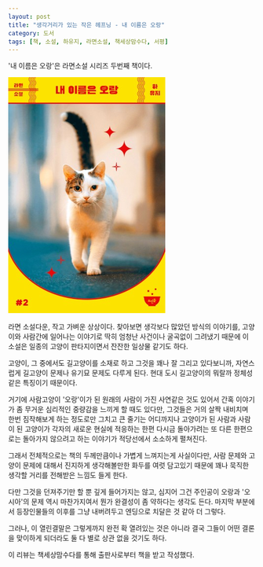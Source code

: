 ```yaml
---
layout: post
title: "생각거리가 있는 작은 헤프닝 - 내 이름은 오랑"
category: 도서
tags: [책, 소설, 하유지, 라면소설, 책세상맘수다, 서평]
---
```


'내 이름은 오랑'은
라면소설 시리즈 두번째 책이다.

![표지](/images/book/my-name-is-orang-book.jpg)

라면 소설다운, 작고 가벼운 상상이다.
찾아보면 생각보다 많았던 방식의 이야기를,
고양이와 사람간에 일어나는 이야기로
딱히 엄청난 사건이나 굴곡없이 그려냈기 때문에
이 소설은 일종의 고양이 판타지이면서
잔잔한 일상물 같기도 하다.

고양이, 그 중에서도 길고양이를 소재로 하고
그것을 꽤나 잘 그리고 있다보니까,
자연스럽게 길고양이 문제나 유기묘 문제도 다루게 된다.
현대 도시 길고양이의 뭐랄까 정체성같은 특징이기 때문이다.

거기에 사람고양이 '오랑'이가 된 원래의 사람이 가진 사연같은 것도 있어서
간혹 이야기가 좀 무거운 심리적인 중량감을 느끼게 할 때도 있다만,
그것들은 거의 살짝 내비치며 한번 짐작해보게 하는 정도로만 그치고
큰 줄기는 어디까지나 고양이가 된 사람과 사람이 된 고양이가
각자의 새로운 현실에 적응하는 한편
다시금 돌아가려는 또 다른 한편으로는 돌아가지 않으려고 하는 이야기가
적당선에서 소소하게 펼쳐진다.

그래서 전체적으로는 책의 두께만큼이나 가볍게 느껴지는게 사실이다만,
사람 문제와 고양이 문제에 대해서
진지하게 생각해볼만한 화두를 여럿 담고있기 때문에
꽤나 묵직한 생각할 거리를 전해받은 느낌도 들게 한다.

다만 그것을 던져주기만 할 뿐 깊게 들어가지는 않고,
심지어 그건 주인공이 오랑과 '오시아'의 문제 역시 마찬가지여서
뭔가 완결성이 좀 약하다는 생각도 든다.
마지막 부분에서 등장인물들의 이후를 그냥 내버려두고 엔딩으로 치달은 것 같아 더 그렇다.

그러나, 이 열린결말은 그렇게까지 완전 확 열려있는 것은 아니라
결국 그들이 어떤 결론을 맞이하게 되더라도 둘 다 별로 상관 없을 것기도 하다.



<div class="im im-info">
이 리뷰는 책세상맘수다를 통해 출판사로부터 책을 받고 작성했다.
</div>
